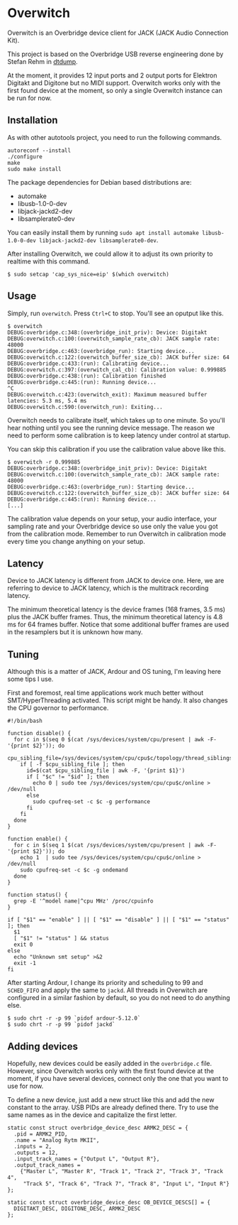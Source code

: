 # Overwitch

Overwitch is an Overbridge device client for JACK (JACK Audio Connection Kit).

This project is based on the Overbridge USB reverse engineering done by Stefan Rehm in [dtdump](https://github.com/droelfdroelf/dtdump).

At the moment, it provides 12 input ports and 2 output ports for Elektron Digitakt and Digitone but no MIDI support. Overwitch works only with the first found device at the moment, so only a single Overwitch instance can be run for now.

## Installation

As with other autotools project, you need to run the following commands.

```
autoreconf --install
./configure
make
sudo make install
```

The package dependencies for Debian based distributions are:
- automake
- libusb-1.0-0-dev
- libjack-jackd2-dev
- libsamplerate0-dev

You can easily install them by running `sudo apt install automake libusb-1.0-0-dev libjack-jackd2-dev libsamplerate0-dev`.

After installing Overwitch, we could allow it to adjust its own priority to realtime with this command.

```
$ sudo setcap 'cap_sys_nice=eip' $(which overwitch)
```

## Usage

Simply, run `overwitch`. Press `Ctrl+C` to stop. You'll see an oputput like this.

```
$ overwitch
DEBUG:overbridge.c:348:(overbridge_init_priv): Device: Digitakt
DEBUG:overwitch.c:100:(overwitch_sample_rate_cb): JACK sample rate: 48000
DEBUG:overbridge.c:463:(overbridge_run): Starting device...
DEBUG:overwitch.c:122:(overwitch_buffer_size_cb): JACK buffer size: 64
DEBUG:overbridge.c:433:(run): Calibrating device...
DEBUG:overwitch.c:397:(overwitch_cal_cb): Calibration value: 0.999885
DEBUG:overbridge.c:438:(run): Calibration finished
DEBUG:overbridge.c:445:(run): Running device...
^C
DEBUG:overwitch.c:423:(overwitch_exit): Maximum measured buffer latencies: 5.3 ms, 5.4 ms
DEBUG:overwitch.c:590:(overwitch_run): Exiting...
```

Overwitch needs to calibrate itself, which takes up to one minute. So you'll hear nothing until you see the running device message.
The reason we need to perform some calibration is to keep latency under control at startup.

You can skip this calibration if you use the calibration value above like this.

```
$ overwitch -r 0.999885
DEBUG:overbridge.c:348:(overbridge_init_priv): Device: Digitakt
DEBUG:overwitch.c:100:(overwitch_sample_rate_cb): JACK sample rate: 48000
DEBUG:overbridge.c:463:(overbridge_run): Starting device...
DEBUG:overwitch.c:122:(overwitch_buffer_size_cb): JACK buffer size: 64
DEBUG:overbridge.c:445:(run): Running device...
[...]
```

The calibration value depends on your setup, your audio interface, your sampling rate and your Overbridge device so use only the value you got from the calibration mode. Remember to run Overwitch in calibration mode every time you change anything on your setup.

## Latency

Device to JACK latency is different from JACK to device one. Here, we are referring to device to JACK latency, which is the multitrack recording latency.

The minimum theoretical latency is the device frames (168 frames, 3.5 ms) plus the JACK buffer frames. Thus, the minimum theoretical latency is 4.8 ms for 64 frames buffer. Notice that some additional buffer frames are used in the resamplers but it is unknown how many.

## Tuning

Although this is a matter of JACK, Ardour and OS tuning, I'm leaving here some tips I use.

First and foremost, real time applications work much better without SMT/HyperThreading activated. This script might be handy. It also changes the CPU governor to performance.

```
#!/bin/bash

function disable() {
  for c in $(seq 0 $(cat /sys/devices/system/cpu/present | awk -F- '{print $2}')); do
    cpu_sibling_file=/sys/devices/system/cpu/cpu$c/topology/thread_siblings_list
    if [ -f $cpu_sibling_file ]; then
      id=$(cat $cpu_sibling_file | awk -F, '{print $1}')
      if [ "$c" != "$id" ]; then
        echo 0 | sudo tee /sys/devices/system/cpu/cpu$c/online > /dev/null
      else
        sudo cpufreq-set -c $c -g performance
      fi
    fi
  done
}

function enable() {
  for c in $(seq 1 $(cat /sys/devices/system/cpu/present | awk -F- '{print $2}')); do
    echo 1  | sudo tee /sys/devices/system/cpu/cpu$c/online > /dev/null
    sudo cpufreq-set -c $c -g ondemand
  done
}

function status() {
  grep -E '^model name|^cpu MHz' /proc/cpuinfo
}

if [ "$1" == "enable" ] || [ "$1" == "disable" ] || [ "$1" == "status" ]; then
  $1
  [ "$1" != "status" ] && status
  exit 0
else
  echo "Unknown smt setup" >&2
  exit -1
fi
```

After starting Ardour, I change its priority and scheduling to 99 and `SCHED_FIFO` and apply the same to `jackd`. All threads in Overwitch are configured in a similar fashion by default, so you do not need to do anything else.

```
$ sudo chrt -r -p 99 `pidof ardour-5.12.0`
$ sudo chrt -r -p 99 `pidof jackd`
```

## Adding devices

Hopefully, new devices could be easily added in the `overbridge.c` file. However, since Overwitch works only with the first found device at the moment, if you have several devices, connect only the one that you want to use for now.

To define a new device, just add a new struct like this and add the new constant to the array. USB PIDs are already defined there. Try to use the same names as in the device and capitalize the first letter.

```
static const struct overbridge_device_desc ARMK2_DESC = {
  .pid = ARMK2_PID,
  .name = "Analog Rytm MKII",
  .inputs = 2,
  .outputs = 12,
  .input_track_names = {"Output L", "Output R"},
  .output_track_names =
    {"Master L", "Master R", "Track 1", "Track 2", "Track 3", "Track 4",
     "Track 5", "Track 6", "Track 7", "Track 8", "Input L", "Input R"}
};

static const struct overbridge_device_desc OB_DEVICE_DESCS[] = {
  DIGITAKT_DESC, DIGITONE_DESC, ARMK2_DESC
};
```
